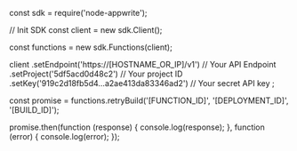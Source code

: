 const sdk = require('node-appwrite');

// Init SDK
const client = new sdk.Client();

const functions = new sdk.Functions(client);

client
    .setEndpoint('https://[HOSTNAME_OR_IP]/v1') // Your API Endpoint
    .setProject('5df5acd0d48c2') // Your project ID
    .setKey('919c2d18fb5d4...a2ae413da83346ad2') // Your secret API key
;

const promise = functions.retryBuild('[FUNCTION_ID]', '[DEPLOYMENT_ID]', '[BUILD_ID]');

promise.then(function (response) {
    console.log(response);
}, function (error) {
    console.log(error);
});